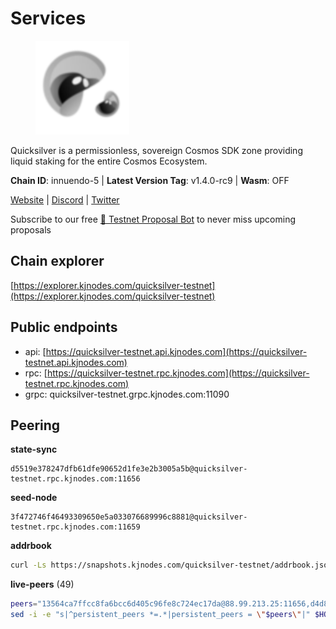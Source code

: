 # Services

<figure><img src="https://raw.githubusercontent.com/kj89/cosmos-images/main/logos/quicksilver.png" width="150" alt=""><figcaption></figcaption></figure>

Quicksilver is a permissionless, sovereign Cosmos SDK zone providing liquid staking for the entire Cosmos Ecosystem.

**Chain ID**: innuendo-5 | **Latest Version Tag**: v1.4.0-rc9 | **Wasm**: OFF

[Website](https://quicksilver.zone) | [Discord](https://discord.gg/quicksilverprotocol) | [Twitter](https://twitter.com/quicksilverzone)



Subscribe to our free [🤖 Testnet Proposal Bot](https://t.me/kjnodes_testnet_proposal_bot) to never miss upcoming proposals


## Chain explorer
[https://explorer.kjnodes.com/quicksilver-testnet](https://explorer.kjnodes.com/quicksilver-testnet)

## Public endpoints

* api: [https://quicksilver-testnet.api.kjnodes.com](https://quicksilver-testnet.api.kjnodes.com)
* rpc: [https://quicksilver-testnet.rpc.kjnodes.com](https://quicksilver-testnet.rpc.kjnodes.com)
* grpc: quicksilver-testnet.grpc.kjnodes.com:11090

## Peering

**state-sync**

```text
d5519e378247dfb61dfe90652d1fe3e2b3005a5b@quicksilver-testnet.rpc.kjnodes.com:11656
```

**seed-node**

```text
3f472746f46493309650e5a033076689996c8881@quicksilver-testnet.rpc.kjnodes.com:11659
```

**addrbook**
```bash
curl -Ls https://snapshots.kjnodes.com/quicksilver-testnet/addrbook.json > $HOME/.quicksilverd/config/addrbook.json
```

**live-peers** (49)
```bash
peers="13564ca7ffcc8fa6bcc6d405c96fe8c724ec17da@88.99.213.25:11656,d4d83e209a2b096859821228ea17475f9a487a48@23.88.0.170:15651,8a7c6e39ada0957c42cd716cb449c7df99ec299a@195.3.221.13:56676,bdb93c655989b2c1882339fabb013317066dda56@95.214.52.138:26676,5c2a752c9b1952dbed075c56c600c3a79b58c395@95.214.55.232:27026,78d271e4b4692ff1ee8490f3825a541558b31870@65.21.95.46:28656,858ba6bc33a6d13fdd9ddad344d788dcf91cf565@142.132.151.99:15651,9e0604571aa20314c2261d70b7d8823414702715@51.159.141.209:26656,a288baa951cbe92b253c01c3936d930af1d56424@5.161.142.236:26656,42f87cb55d5fdd222da28023613c66857398c4b8@5.22.223.252:26656,1c4274460224753e8080d0efd16c0ed88fe27fc0@51.195.145.103:26656,3519e61e653db97f5d1c7f1bec9b0072bca4d5fe@144.76.45.59:16656,d5519e378247dfb61dfe90652d1fe3e2b3005a5b@65.109.68.190:11656,0551eaa0db7097274410ee27a71672817e314b83@167.235.245.191:26656,f0621c59ca7cfba98015ae2a47886fc3d9c0020c@94.130.132.227:2060,a49d8d304e96350272dca24934b8295bc81d75d2@23.227.200.10:26656,af8cfa944802a9bd510fc3407950a15e8be86c31@213.239.217.52:30656,97377c16946f8e1fa69e7c2c6b7feb32c2090f09@116.202.227.117:11656,1452d484454c0f93ddf3cbf987ce1b9cadd8f23f@65.21.95.180:37656,2be586e675b0f55c96905cc83496861c64112f44@65.108.99.224:56656,03332cdbc3d354846a18992effbb8c20aa28f52a@65.21.133.125:28656,9a60250367f370dc7395c7a5b0d503cec544188f@65.108.230.113:20026,796e72ffc343c187cd5e8397c0c09c0671d228e0@185.16.39.51:26656,a637b94cb989909cc182623748ef179b0659f148@65.109.23.114:11156,e0f0703e9ce343c46e0ec01b19216715e817b358@65.109.85.170:28656,0a3ac40a7a4ce35978c4da97be2eb6974bc3c58b@185.252.233.217:46656,74abcb5243d4ffc43de6ad1a288d8e50adcd467e@65.109.80.176:20656,2096650d8586b858d3369205f3b46ac4c765bc8e@65.109.53.155:26656,dc88be3a0075ce429a423237abe223a9528ce0df@65.108.204.119:31656,e6bf4eca6a11035c06be529cb8c3758c2c00908f@213.170.135.20:26656,ee6bae1a6d4a1e07f1e4bc7963cabedc6b73426e@94.130.137.119:26656,8ff8a186fe9cbc70d0f34891fa051f87e561a48b@158.160.0.93:26656,70c7663dba3b5181f1c3b8c92824dad070771ac6@217.13.223.167:56656,78acdbabc08231765444b3143a222d433a5157e1@142.132.205.94:15651,46f97e49a49694aead28c27be2c19300f509e273@65.108.129.94:26656,1bb8de1360e51ed35f7c9a39d4039bfc51900730@5.9.61.120:11656,b06ee574cf0b8641611c709a36b21c103d968c18@162.55.245.219:11656,be637bd74973424c825c14c99b71f652fbabb48e@65.21.123.172:22656,532625a997a6f891405202968607f72afe004f15@202.61.225.157:26666,a37474c1f254cd4b16d924327a755c914e8e7d86@65.109.30.53:26656,6c31ea769b18d7b20b2d738df7778fb9fc3fc380@18.236.225.32:26656,b9b8bb23e61d53ff3b293485d04ea567ebcd7933@65.108.65.94:26656,df10d618cfc818e5943f5eefd81f4df265f8393e@207.180.243.64:11656,f6f1e4a0baf856ff7d7f6d12868a201282914314@65.109.89.5:26656,9434d151be05e013cb0f20d27b699c8272ec4c89@65.109.82.111:29656,c409d9297f85d1290b4d6b208a1e66015c51434d@5.161.145.173:26656,3c48a780b85d248e34e63eca5d44c624f93d09d5@135.181.59.162:11156,ac6068dc650358a0c8f7b774630367ba2c70fa1f@93.190.141.68:21026,d0d0903d8c2f514c92284341d48aa422d4e37740@78.47.198.121:21026"
sed -i -e "s|^persistent_peers *=.*|persistent_peers = \"$peers\"|" $HOME/.quicksilverd/config/config.toml
```
